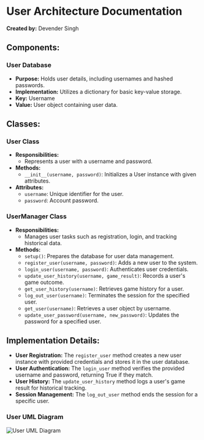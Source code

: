 # User Architecture Documentation
**Created by:** Devender Singh

## Components:
### User Database
- **Purpose:** Holds user details, including usernames and hashed passwords.
- **Implementation:** Utilizes a dictionary for basic key-value storage.
- **Key:** Username
- **Value:** User object containing user data.

## Classes:
### User Class
- **Responsibilities:**
  - Represents a user with a username and password.
- **Methods:**
  - `__init__(username, password)`: Initializes a User instance with given attributes.
- **Attributes:**
  - `username`: Unique identifier for the user.
  - `password`: Account password.

### UserManager Class
- **Responsibilities:**
  - Manages user tasks such as registration, login, and tracking historical data.
- **Methods:**
  - `setup()`: Prepares the database for user data management.
  - `register_user(username, password)`: Adds a new user to the system.
  - `login_user(username, password)`: Authenticates user credentials.
  - `update_user_history(username, game_result)`: Records a user's game outcome.
  - `get_user_history(username)`: Retrieves game history for a user.
  - `log_out_user(username)`: Terminates the session for the specified user.
  - `get_user(username)`: Retrieves a user object by username.
  - `update_user_password(username, new_password)`: Updates the password for a specified user.

## Implementation Details:
- **User Registration:** The `register_user` method creates a new user instance with provided credentials and stores it in the user database.
- **User Authentication:** The `login_user` method verifies the provided username and password, returning True if they match.
- **User History:** The `update_user_history` method logs a user's game result for historical tracking.
- **Session Management:** The `log_out_user` method ends the session for a specific user.

### User UML Diagram

![User UML Diagram](./diagrams/User_UML_diagram.png)

